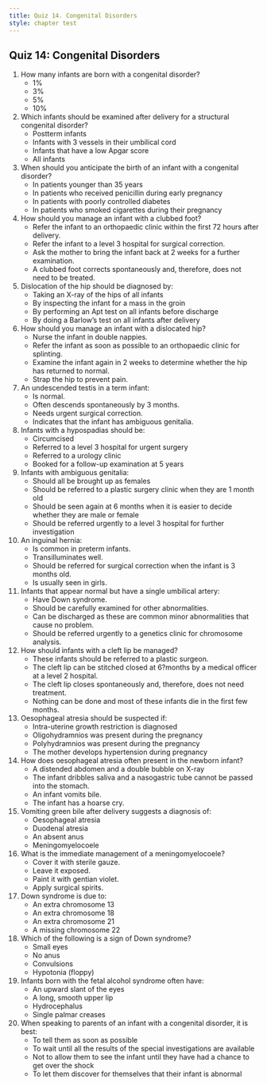 ```yaml
---
title: Quiz 14. Congenital Disorders
style: chapter test
---
```


## Quiz 14: Congenital Disorders

1.	How many infants are born with a congenital disorder?
	-	1%
	+	3%
	-	5%
	-	10%
2.	Which infants should be examined after delivery for a structural congenital disorder?
	-	Postterm infants
	-	Infants with 3 vessels in their umbilical cord
	-	Infants that have a low Apgar score
	+	All infants
3.	When should you anticipate the birth of an infant with a congenital disorder?
	-	In patients younger than 35 years
	-	In patients who received penicillin during early pregnancy
	+	In patients with poorly controlled diabetes
	-	In patients who smoked cigarettes during their pregnancy
4.	How should you manage an infant with a clubbed foot?
	+	Refer the infant to an orthopaedic clinic within the first 72 hours after delivery.
	-	Refer the infant to a level 3 hospital for surgical correction.
	-	Ask the mother to bring the infant back at 2 weeks for a further examination.
	-	A clubbed foot corrects spontaneously and, therefore, does not need to be treated.
5.	Dislocation of the hip should be diagnosed by:
	-	Taking an X-ray of the hips of all infants
	-	By inspecting the infant for a mass in the groin
	-	By performing an Apt test on all infants before discharge
	+	By doing a Barlow’s test on all infants after delivery
6.	How should you manage an infant with a dislocated hip?
	-	Nurse the infant in double nappies.
	+	Refer the infant as soon as possible to an orthopaedic clinic for splinting.
	-	Examine the infant again in 2 weeks to determine whether the hip has returned to normal.
	-	Strap the hip to prevent pain.
7.	An undescended testis in a term infant:
	-	Is normal.
	+	Often descends spontaneously by 3 months.
	-	Needs urgent surgical correction.
	-	Indicates that the infant has ambiguous genitalia.
8.	Infants with a hypospadias should be:
	-	Circumcised
	-	Referred to a level 3 hospital for urgent surgery
	+	Referred to a urology clinic
	-	Booked for a follow-up examination at 5 years
9.	Infants with ambiguous genitalia:
	-	Should all be brought up as females
	-	Should be referred to a plastic surgery clinic when they are 1 month old
	-	Should be seen again at 6 months when it is easier to decide whether they are male or female
	+	Should be referred urgently to a level 3 hospital for further investigation
10.	An inguinal hernia:
	+	Is common in preterm infants.
	-	Transilluminates well.
	-	Should be referred for surgical correction when the infant is 3 months old.
	-	Is usually seen in girls.
11.	Infants that appear normal but have a single umbilical artery:
	-	Have Down syndrome.
	+	Should be carefully examined for other abnormalities.
	-	Can be discharged as these are common minor abnormalities that cause no problem.
	-	Should be referred urgently to a genetics clinic for chromosome analysis.
12.	How should infants with a cleft lip be managed?
	+	These infants should be referred to a plastic surgeon.
	-	The cleft lip can be stitched closed at 6?months by a medical officer at a level 2 hospital.
	-	The cleft lip closes spontaneously and, therefore, does not need treatment.
	-	Nothing can be done and most of these infants die in the first few months.
13.	Oesophageal atresia should be suspected if:
	-	Intra-uterine growth restriction is diagnosed
	-	Oligohydramnios was present during the pregnancy
	+	Polyhydramnios was present during the pregnancy
	-	The mother develops hypertension during pregnancy
14.	How does oesophageal atresia often present in the newborn infant?
	-	A distended abdomen and a double bubble on X-ray
	+	The infant dribbles saliva and a nasogastric tube cannot be passed into the stomach.
	-	An infant vomits bile.
	-	The infant has a hoarse cry.
15.	Vomiting green bile after delivery suggests a diagnosis of:
	-	Oesophageal atresia
	+	Duodenal atresia
	-	An absent anus
	-	Meningomyelocoele
16.	What is the immediate management of a meningomyelocoele?
	+	Cover it with sterile gauze.
	-	Leave it exposed.
	-	Paint it with gentian violet.
	-	Apply surgical spirits.
17.	Down syndrome is due to:
	-	An extra chromosome 13
	-	An extra chromosome 18
	+	An extra chromosome 21
	-	A missing chromosome 22
18.	Which of the following is a sign of Down syndrome?
	-	Small eyes
	-	No anus
	-	Convulsions
	+	Hypotonia (floppy)
19.	Infants born with the fetal alcohol syndrome often have:
	-	An upward slant of the eyes
	+	A long, smooth upper lip
	-	Hydrocephalus
	-	Single palmar creases
20.	When speaking to parents of an infant with a congenital disorder, it is best:
	+	To tell them as soon as possible
	-	To wait until all the results of the special investigations are available
	-	Not to allow them to see the infant until they have had a chance to get over the shock
	-	To let them discover for themselves that their infant is abnormal
